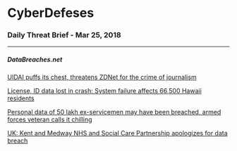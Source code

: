 # CyberDefeses
### Daily Threat Brief - Mar 25, 2018

 
-----
 
##### DataBreaches.net
[UIDAI puffs its chest, threatens ZDNet for the crime of journalism](https://www.databreaches.net/uidai-puffs-its-chest-threatens-zdnet-for-the-crime-of-journalism/)
 
[License, ID data lost in crash: System failure affects 66,500 Hawaii residents](https://www.databreaches.net/license-id-data-lost-in-crash-system-failure-affects-66500-hawaii-residents/)
 
[Personal data of 50 lakh ex-servicemen may have been breached, armed forces veteran calls it chilling](https://www.databreaches.net/personal-data-of-50-lakh-ex-servicemen-may-have-been-breached-armed-forces-veteran-calls-it-chilling/)
 
[UK: Kent and Medway NHS and Social Care Partnership apologizes for data breach](https://www.databreaches.net/uk-kent-and-medway-nhs-and-social-care-partnership-apologizes-for-data-breach/)
 
